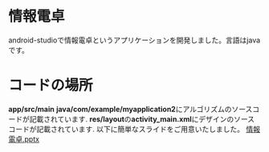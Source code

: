 # 情報電卓
android-studioで情報電卓というアプリケーションを開発しました。言語はjavaです。

# コードの場所
**app/src/main**
**java/com/example/myapplication2**にアルゴリズムのソースコードが記載されています.
**res/layout**の**activity_main.xml**にデザインのソースコードが記載されています.
以下に簡単なスライドをご用意いたしました。
[情報電卓.pptx](https://github.com/Nseigou/androidstudio-github/files/13935642/default.pptx)
